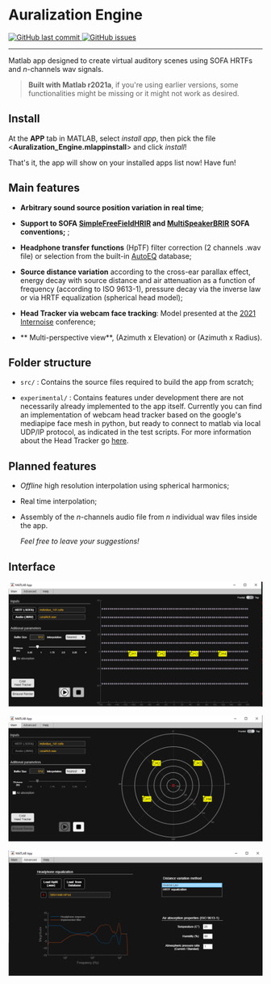 # Auralization Engine

<p align="left">
  <a href="https://github.com/davircarvalho/Auralization_Engine/commits/master" target="_blank">
    <img src="https://img.shields.io/github/last-commit/davircarvalho/Auralization_Engine?style=flat-square" alt="GitHub last commit">
  </a>

  <a href="https://github.com/davircarvalho/Auralization_Engine/issues" target="_blank">
    <img src="https://img.shields.io/github/issues/davircarvalho/Auralization_Engine?style=flat-square&color=red" alt="GitHub issues">
  </a>

</p>
<hr>


Matlab app designed to create virtual auditory scenes using SOFA HRTFs and *n*-channels wav signals.

>**Built with Matlab r2021a**, if you're using earlier versions, some functionalities might be missing or it might not work as desired.

## Install
At the **APP** tab in MATLAB, select *install app*, then pick the file <**Auralization_Engine.mlappinstall**> and click *install*!

That's it, the app will show on your installed apps list now! Have fun!


## Main features

- **Arbitrary sound source position variation in real time**;

- **Support to SOFA [SimpleFreeFieldHRIR](https://www.sofaconventions.org/mediawiki/index.php/SimpleFreeFieldHRIR) and [MultiSpeakerBRIR](https://www.sofaconventions.org/mediawiki/index.php/MultiSpeakerBRIR) SOFA conventions;** ;

- **Headphone transfer functions** (HpTF) filter correction (2 channels .wav file) or selection from the built-in [AutoEQ](https://github.com/jaakkopasanen/AutoEq) database;

- **Source distance variation** according to the cross-ear parallax effect, energy decay with source distance and air attenuation as a function of frequency (according to ISO 9613-1), pressure decay via the inverse law or via HRTF equalization (spherical head model);

- **Head Tracker via webcam face tracking**: Model presented at the [2021 Internoise](https://github.com/eac-ufsm/internoise2021-headtracker) conference;

- ** Multi-perspective view**, (Azimuth x Elevation) or (Azimuth x Radius).


## Folder structure

- ```src/``` : Contains the source files required to build the app from scratch;

- ```experimental/``` : Contains features under development there are not necessarily already implemented to the app itself. Currently you can find an implementation of webcam head tracker based on the google's mediapipe face mesh in python, but ready to connect to matlab via local UDP/IP protocol, as indicated in the test scripts. For more information about the Head Tracker go [here](https://github.com/eac-ufsm/internoise2021-headtracker).


## Planned features

- *Offline* high resolution interpolation using spherical harmonics;

- Real time interpolation;

- Assembly of the *n*-channels audio file from *n* individual wav files inside the app.

  *Feel free to leave your suggestions!* 



## Interface 

<p align="center">
<img width="800px" src="https://github.com/davircarvalho/Auralization_Engine/blob/master/Images/2.PNG"/>
</p>

<p align="center">
<img width="800px" src="https://github.com/davircarvalho/Auralization_Engine/blob/master/Images/1.PNG"/>
</p>

<p align="center">
<img width="800px" src="https://github.com/davircarvalho/Auralization_Engine/blob/master/Images/3.PNG"/>
</p>
